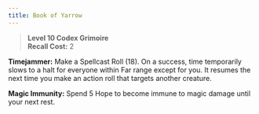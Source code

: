```yaml
---
title: Book of Yarrow
---
```


> **Level 10 Codex Grimoire**  
> **Recall Cost:** 2

**Timejammer:** Make a Spellcast Roll (18). On a success, time temporarily slows to a halt for everyone within Far range except for you. It resumes the next time you make an action roll that targets another creature.

**Magic Immunity:** Spend 5 Hope to become immune to magic damage until your next rest.
